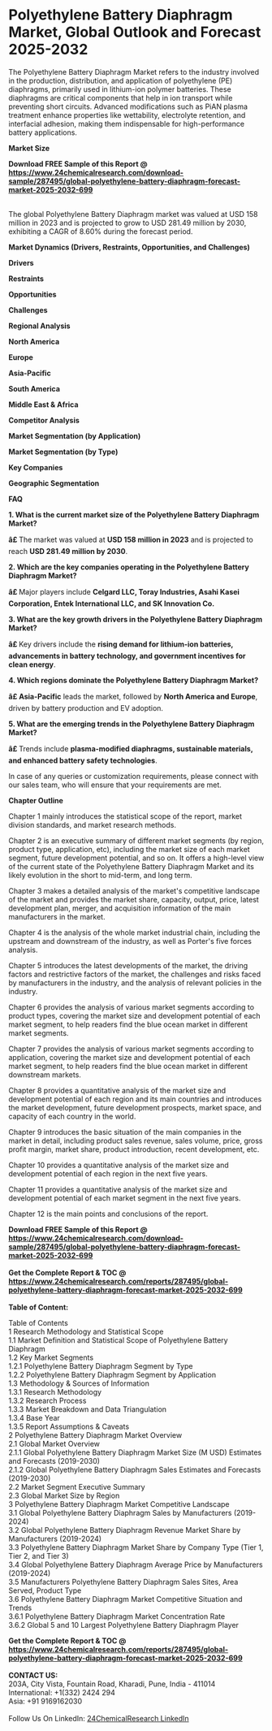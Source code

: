 <h1>Polyethylene Battery Diaphragm Market, Global Outlook and Forecast 2025-2032</h1><p>The Polyethylene Battery Diaphragm Market refers to the industry involved in the production, distribution, and application of polyethylene (PE) diaphragms, primarily used in lithium-ion polymer batteries. These diaphragms are critical components that help in ion transport while preventing short circuits. Advanced modifications such as PiAN plasma treatment enhance properties like wettability, electrolyte retention, and interfacial adhesion, making them indispensable for high-performance battery applications.</p><p>
<strong>Market Size</strong></p><p>
</p><div><b>Download FREE Sample of this Report @ 
            <a href="https://www.24chemicalresearch.com/download-sample/287495/global-polyethylene-battery-diaphragm-forecast-market-2025-2032-699">
            https://www.24chemicalresearch.com/download-sample/287495/global-polyethylene-battery-diaphragm-forecast-market-2025-2032-699</a></b></div><br><p>The global Polyethylene Battery Diaphragm market was valued at USD 158 million in 2023 and is projected to grow to USD 281.49 million by 2030, exhibiting a CAGR of 8.60% during the forecast period.</p><p>
</p><p>
<strong>Market Dynamics (Drivers, Restraints, Opportunities, and Challenges)</strong></p><p>
<strong>Drivers</strong></p><p>
</p><p>
<strong>Restraints</strong></p><p>
</p><p>
<strong>Opportunities</strong></p><p>
</p><p>
<strong>Challenges</strong></p><p>
</p><p>
<strong>Regional Analysis</strong></p><p>
<strong>North America</strong></p><p>
</p><p>
<strong>Europe</strong></p><p>
</p><p>
<strong>Asia-Pacific</strong></p><p>
</p><p>
<strong>South America</strong></p><p>
</p><p>
<strong>Middle East &amp; Africa</strong></p><p>
</p><p>
<strong>Competitor Analysis</strong></p><p>
</p><p>
<strong>Market Segmentation (by Application)</strong></p><p>
</p><p>
<strong>Market Segmentation (by Type)</strong></p><p>
</p><p>
<strong>Key Companies</strong></p><p>
</p><p>
<strong>Geographic Segmentation</strong></p><p>
</p><p>
<strong>FAQ </strong></p><p>
<strong>1. What is the current market size of the Polyethylene Battery Diaphragm Market?</strong></p><p>
</p><p><strong>â£ </strong>The market was valued at <strong>USD 158 million in 2023</strong> and is projected to reach <strong>USD 281.49 million by 2030</strong>.</p><p>
<strong>2. Which are the key companies operating in the Polyethylene Battery Diaphragm Market?</strong></p><p>
</p><p><strong>â£ </strong>Major players include <strong>Celgard LLC, Toray Industries, Asahi Kasei Corporation, Entek International LLC, and SK Innovation Co.</strong></p><p>
<strong>3. What are the key growth drivers in the Polyethylene Battery Diaphragm Market?</strong></p><p>
</p><p><strong>â£ </strong>Key drivers include the <strong>rising demand for lithium-ion batteries, advancements in battery technology, and government incentives for clean energy</strong>.</p><p>
<strong>4. Which regions dominate the Polyethylene Battery Diaphragm Market?</strong></p><p>
</p><p><strong>â£ Asia-Pacific</strong> leads the market, followed by <strong>North America and Europe</strong>, driven by battery production and EV adoption.</p><p>
<strong>5. What are the emerging trends in the Polyethylene Battery Diaphragm Market?</strong></p><p>
</p><p><strong>â£ </strong>Trends include <strong>plasma-modified diaphragms, sustainable materials, and enhanced battery safety technologies</strong>.</p><p>
</p><p>
</p><p>
In case of any queries or customization requirements, please connect with our sales team, who will ensure that your requirements are met.</p><p>
<strong>Chapter Outline</strong></p><p>
Chapter 1 mainly introduces the statistical scope of the report, market division standards, and market research methods.</p><p>
Chapter 2 is an executive summary of different market segments (by region, product type, application, etc), including the market size of each market segment, future development potential, and so on. It offers a high-level view of the current state of the Polyethylene Battery Diaphragm Market and its likely evolution in the short to mid-term, and long term.</p><p>
Chapter 3 makes a detailed analysis of the market's competitive landscape of the market and provides the market share, capacity, output, price, latest development plan, merger, and acquisition information of the main manufacturers in the market.</p><p>
Chapter 4 is the analysis of the whole market industrial chain, including the upstream and downstream of the industry, as well as Porter's five forces analysis.</p><p>
Chapter 5 introduces the latest developments of the market, the driving factors and restrictive factors of the market, the challenges and risks faced by manufacturers in the industry, and the analysis of relevant policies in the industry.</p><p>
Chapter 6 provides the analysis of various market segments according to product types, covering the market size and development potential of each market segment, to help readers find the blue ocean market in different market segments.</p><p>
Chapter 7 provides the analysis of various market segments according to application, covering the market size and development potential of each market segment, to help readers find the blue ocean market in different downstream markets.</p><p>
Chapter 8 provides a quantitative analysis of the market size and development potential of each region and its main countries and introduces the market development, future development prospects, market space, and capacity of each country in the world.</p><p>
Chapter 9 introduces the basic situation of the main companies in the market in detail, including product sales revenue, sales volume, price, gross profit margin, market share, product introduction, recent development, etc.</p><p>
Chapter 10 provides a quantitative analysis of the market size and development potential of each region in the next five years.</p><p>
Chapter 11 provides a quantitative analysis of the market size and development potential of each market segment in the next five years.</p><p>
Chapter 12 is the main points and conclusions of the report.</p><div><b>Download FREE Sample of this Report @ 
            <a href="https://www.24chemicalresearch.com/download-sample/287495/global-polyethylene-battery-diaphragm-forecast-market-2025-2032-699">
            https://www.24chemicalresearch.com/download-sample/287495/global-polyethylene-battery-diaphragm-forecast-market-2025-2032-699</a></b></div><br><div><b>Get the Complete Report & TOC @ 
            <a href="https://www.24chemicalresearch.com/reports/287495/global-polyethylene-battery-diaphragm-forecast-market-2025-2032-699">
            https://www.24chemicalresearch.com/reports/287495/global-polyethylene-battery-diaphragm-forecast-market-2025-2032-699</a></b></div><br>
            <b>Table of Content:</b><p>Table of Contents<br />
1 Research Methodology and Statistical Scope<br />
1.1 Market Definition and Statistical Scope of Polyethylene Battery Diaphragm<br />
1.2 Key Market Segments<br />
1.2.1 Polyethylene Battery Diaphragm Segment by Type<br />
1.2.2 Polyethylene Battery Diaphragm Segment by Application<br />
1.3 Methodology & Sources of Information<br />
1.3.1 Research Methodology<br />
1.3.2 Research Process<br />
1.3.3 Market Breakdown and Data Triangulation<br />
1.3.4 Base Year<br />
1.3.5 Report Assumptions & Caveats<br />
2 Polyethylene Battery Diaphragm Market Overview<br />
2.1 Global Market Overview<br />
2.1.1 Global Polyethylene Battery Diaphragm Market Size (M USD) Estimates and Forecasts (2019-2030)<br />
2.1.2 Global Polyethylene Battery Diaphragm Sales Estimates and Forecasts (2019-2030)<br />
2.2 Market Segment Executive Summary<br />
2.3 Global Market Size by Region<br />
3 Polyethylene Battery Diaphragm Market Competitive Landscape<br />
3.1 Global Polyethylene Battery Diaphragm Sales by Manufacturers (2019-2024)<br />
3.2 Global Polyethylene Battery Diaphragm Revenue Market Share by Manufacturers (2019-2024)<br />
3.3 Polyethylene Battery Diaphragm Market Share by Company Type (Tier 1, Tier 2, and Tier 3)<br />
3.4 Global Polyethylene Battery Diaphragm Average Price by Manufacturers (2019-2024)<br />
3.5 Manufacturers Polyethylene Battery Diaphragm Sales Sites, Area Served, Product Type<br />
3.6 Polyethylene Battery Diaphragm Market Competitive Situation and Trends<br />
3.6.1 Polyethylene Battery Diaphragm Market Concentration Rate<br />
3.6.2 Global 5 and 10 Largest Polyethylene Battery Diaphragm Player</p><div><b>Get the Complete Report & TOC @ 
            <a href="https://www.24chemicalresearch.com/reports/287495/global-polyethylene-battery-diaphragm-forecast-market-2025-2032-699">
            https://www.24chemicalresearch.com/reports/287495/global-polyethylene-battery-diaphragm-forecast-market-2025-2032-699</a></b></div><br><b>CONTACT US:</b><br>
            203A, City Vista, Fountain Road, Kharadi, Pune, India - 411014<br>
            International: +1(332) 2424 294<br>
            Asia: +91 9169162030 <br><br>
            Follow Us On LinkedIn: <a href="https://www.linkedin.com/company/24chemicalresearch/">24ChemicalResearch LinkedIn</a>